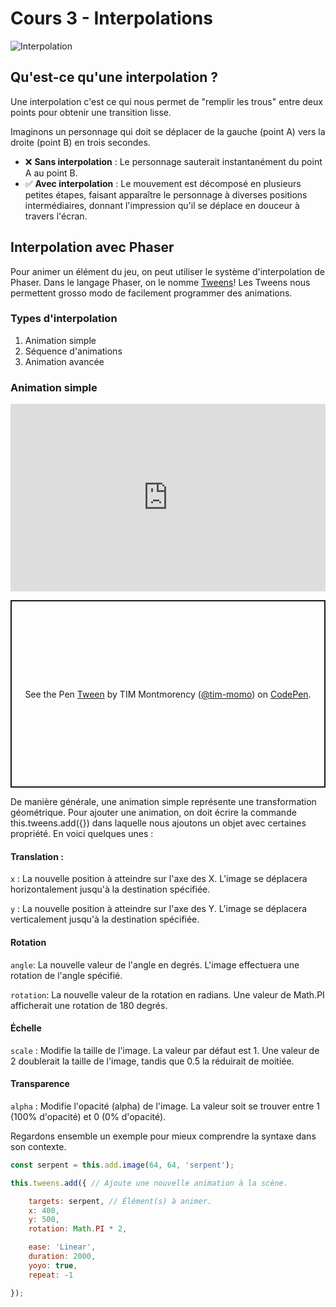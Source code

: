 # Cours 3 - Interpolations

![Interpolation](https://github.com/tim-montmorency/compendium/assets/142059735/bc85f55a-cebf-4eac-9b35-34c6ee13ade7)

## Qu'est-ce qu'une interpolation ?

Une interpolation c'est ce qui nous permet de "remplir les trous" entre deux points pour obtenir une transition lisse.

Imaginons un personnage qui doit se déplacer de la gauche (point A) vers la droite (point B) en trois secondes.

* ❌ **Sans interpolation** : Le personnage sauterait instantanément du point A au point B.
* ✅ **Avec interpolation** : Le mouvement est décomposé en plusieurs petites étapes, faisant apparaître le personnage à diverses positions intermédiaires, donnant l'impression qu'il se déplace en douceur à travers l'écran.

## Interpolation avec Phaser

Pour animer un élément du jeu, on peut utiliser le système d'interpolation de Phaser. Dans le langage Phaser, on le nomme [Tweens](https://newdocs.phaser.io/docs/3.80.0/Phaser.Tweens)! Les Tweens nous permettent grosso modo de facilement programmer des animations.

### Types d'interpolation

1. Animation simple
1. Séquence d'animations
1. Animation avancée

### Animation simple

<iframe height="300" style="width: 100%;" scrolling="no" title="Tween" src="https://codepen.io/tim-momo/embed/YzbePoR?default-tab=result&editable=true&theme-id=50173" frameborder="no" loading="lazy" allowtransparency="true" allowfullscreen="true">
  See the Pen <a href="https://codepen.io/tim-momo/pen/YzbePoR">
  Tween</a> by TIM Montmorency (<a href="https://codepen.io/tim-momo">@tim-momo</a>)
  on <a href="https://codepen.io">CodePen</a>.
</iframe>

<p class="codepen" data-height="300" data-theme-id="50173" data-default-tab="result" data-slug-hash="YzbePoR" data-pen-title="Tween" data-editable="true" data-user="tim-momo" style="height: 300px; box-sizing: border-box; display: flex; align-items: center; justify-content: center; border: 2px solid; margin: 1em 0; padding: 1em;">
  <span>See the Pen <a href="https://codepen.io/tim-momo/pen/YzbePoR">
  Tween</a> by TIM Montmorency (<a href="https://codepen.io/tim-momo">@tim-momo</a>)
  on <a href="https://codepen.io">CodePen</a>.</span>
</p>
<script async src="https://cpwebassets.codepen.io/assets/embed/ei.js"></script>

De manière générale, une animation simple représente une transformation géométrique. Pour ajouter une animation, on doit écrire la commande this.tweens.add({}) dans laquelle nous ajoutons un objet avec certaines propriété. En voici quelques unes : 

#### Translation : 

`x` : La nouvelle position à atteindre sur l'axe des X. L'image se déplacera horizontalement jusqu'à la destination spécifiée.

`y` : La nouvelle position à atteindre sur l'axe des Y. L'image se déplacera verticalement jusqu'à la destination spécifiée.

#### Rotation

`angle`: La nouvelle valeur de l'angle en degrés. L'image effectuera une rotation de l'angle spécifié.

`rotation`: La nouvelle valeur de la rotation en radians. Une valeur de Math.PI afficherait une rotation de 180 degrés.

#### Échelle

`scale` : Modifie la taille de l'image. La valeur par défaut est 1. Une valeur de 2 doublerait la taille de l'image, tandis que 0.5 la réduirait de moitiée.

#### Transparence

`alpha` : Modifie l'opacité (alpha) de l'image. La valeur soit se trouver entre 1 (100% d'opacité) et 0 (0% d'opacité).

Regardons ensemble un exemple pour mieux comprendre la syntaxe dans son contexte.

```js
const serpent = this.add.image(64, 64, 'serpent');

this.tweens.add({ // Ajoute une nouvelle animation à la scène.

    targets: serpent, // Élément(s) à animer.
    x: 400,
    y: 500,
    rotation: Math.PI * 2,

    ease: 'Linear', 
    duration: 2000,
    yoyo: true,
    repeat: -1

});
```
